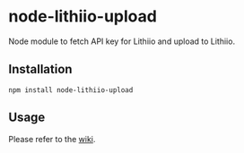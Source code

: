 # node-lithiio-upload
Node module to fetch API key for Lithiio and upload to Lithiio.

## Installation

  `npm install node-lithiio-upload`

## Usage

Please refer to the [wiki](https://github.com/MilkGames/node-lithiio-upload/wiki).